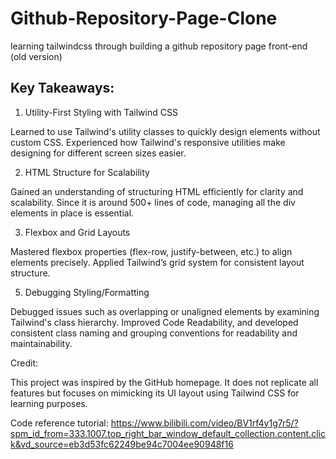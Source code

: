 # Github-Repository-Page-Clone
learning tailwindcss through building a github repository page front-end (old version)

## Key Takeaways:

1. Utility-First Styling with Tailwind CSS

Learned to use Tailwind's utility classes to quickly design elements without custom CSS.
Experienced how Tailwind's responsive utilities make designing for different screen sizes easier.

2. HTML Structure for Scalability

Gained an understanding of structuring HTML efficiently for clarity and scalability. Since it is around 500+ lines of code, managing all the div elements in place is essential.

3. Flexbox and Grid Layouts

Mastered flexbox properties (flex-row, justify-between, etc.) to align elements precisely. Applied Tailwind’s grid system for consistent layout structure.

5. Debugging Styling/Formatting

Debugged issues such as overlapping or unaligned elements by examining Tailwind's class hierarchy. Improved Code Readability, and developed consistent class naming and grouping conventions for readability and maintainability.

Credit: 

This project was inspired by the GitHub homepage. It does not replicate all features but focuses on mimicking its UI layout using Tailwind CSS for learning purposes.

Code reference tutorial: https://www.bilibili.com/video/BV1rf4y1g7r5/?spm_id_from=333.1007.top_right_bar_window_default_collection.content.click&vd_source=eb3d53fc62249be94c7004ee90948f16 

